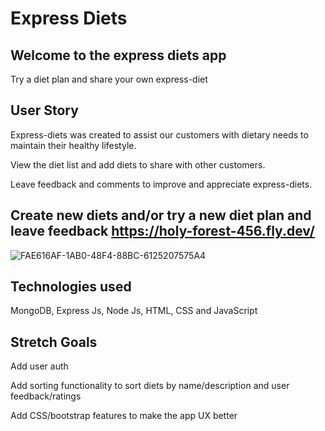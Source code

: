 # Express Diets
## Welcome to the express diets app

Try a diet plan and share your own express-diet 

## User Story

Express-diets was created to assist our customers with dietary needs to maintain their healthy lifestyle.

View the diet list and add diets to share with other customers.

Leave feedback and comments to improve and appreciate express-diets.



## Create new diets and/or try a new diet plan and leave feedback https://holy-forest-456.fly.dev/  

![FAE616AF-1AB0-48F4-88BC-6125207575A4](https://github.com/abulfs89/express-diets/assets/132204123/081a7eb5-7527-4af4-ae44-44afe42b234c)


## Technologies used
MongoDB, Express Js, Node Js, HTML, CSS and JavaScript

## Stretch Goals
Add user auth 

Add sorting functionality to sort diets by name/description and user feedback/ratings

Add CSS/bootstrap features to make the app UX better
